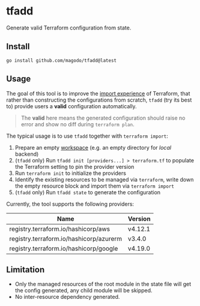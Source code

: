 # tfadd

Generate valid Terraform configuration from state.

## Install

```
go install github.com/magodo/tfadd@latest
```

## Usage

The goal of this tool is to improve the [import experience](https://learn.hashicorp.com/tutorials/terraform/state-import?in=terraform/state&utm_source=WEBSITE&utm_medium=WEB_IO&utm_offer=ARTICLE_PAGE&utm_content=DOCS) of Terraform, that rather than constructing the configurations from scratch, `tfadd` (try its best to) provide users a **valid** configuration automatically.

> The **valid** here means the generated configuration should raise no error and show no diff during `terraform plan`. 

The typical usage is to use `tfadd` together with `terraform import`:

1. Prepare an empty [workspace](https://www.terraform.io/language/state/workspaces) (e.g. an empty directory for *local* backend)
1. (`tfadd` only) Run `tfadd init [providers...] > terraform.tf` to populate the Terraform setting to pin the provider version
1. Run `terraform init` to initialize the providers
1. Identify the existing resources to be managed via `terraform`, write down the empty resource block and import them via `terraform import`
1. (`tfadd` only) Run `tfadd state` to generate the configuration

Currently, the tool supports the following providers:

|Name|Version|
|-|-|
|registry.terraform.io/hashicorp/aws|v4.12.1|
|registry.terraform.io/hashicorp/azurerm|v3.4.0|
|registry.terraform.io/hashicorp/google|v4.19.0|

## Limitation

- Only the managed resources of the root module in the state file will get the config generated, any child module will be skipped. 
- No inter-resource dependency generated.
